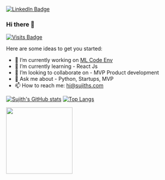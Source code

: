 [![LinkedIn Badge](https://img.shields.io/badge/LinkedIn-Profile-informational?style=flat&logo=linkedin&logoColor=white&color=0D76A8)](https://www.linkedin.com/in/sujithx007/)

### Hi there 👋

[![Visits Badge](https://badges.pufler.dev/visits/braydoncoyer/sujithhubpost)](https:braydoncoyer.dev)

<!--
**sujithhubpost/sujithhubpost** is a ✨ _special_ ✨ repository because its `README.md` (this file) appears on your GitHub profile.
-->
Here are some ideas to get you started:

- 🔭 I’m currently working on [ML Code Env](https://github.com/sujithhubpost/mlcode)
- 🌱 I’m currently learning - React Js
- 👯 I’m looking to collaborate on - MVP Product development
- 💬 Ask me about - Python, Startups, MVP 
- 📫 How to reach me: hi@sujiths.com

[![Sujith's GitHub stats](https://github-readme-stats.vercel.app/api?username=sujithhubpost&count_private=true&show_icons=true&layout=compact)](https://github.com/sujithhubpost) 
[![Top Langs](https://github-readme-stats.vercel.app/api/top-langs/?username=sujithhubpost)](https://github.com/sujithhubpost)

<img height="180em" src="https://github-readme-stats.vercel.app/api?username=sujithhubpost&show_icons=true&hide_border=true&&count_private=true&include_all_commits=true" />
